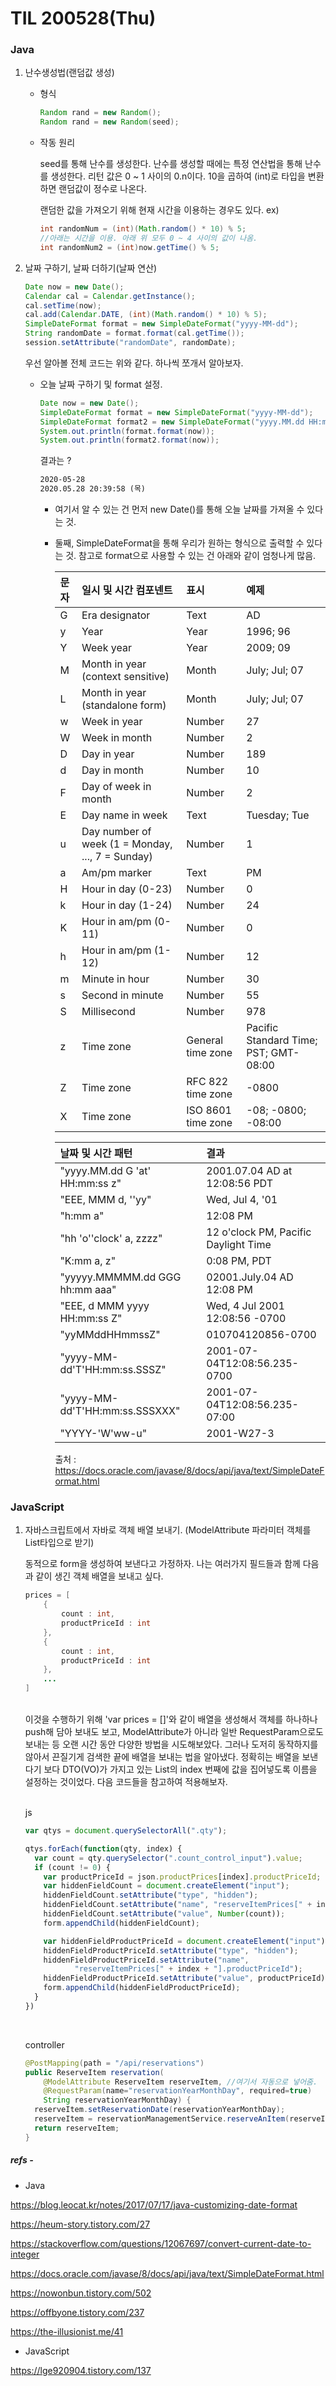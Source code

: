 # TIL 200528(Thu)

### Java 

1. 난수생성법(랜덤값 생성)

   - 형식

     ```java
     Random rand = new Random();
     Random rand = new Random(seed);
     ```

   - 작동 원리

     seed를 통해 난수를 생성한다. 난수를 생성할 때에는 특정 연산법을 통해 난수를 생성한다. 리턴 값은 0 ~ 1 사이의 0.n이다. 10을 곱하여 (int)로 타입을 변환하면 랜덤값이 정수로 나온다.

     랜덤한 값을 가져오기 위해 현재 시간을 이용하는 경우도 있다.
     ex)

     ```java
     int randomNum = (int)(Math.random() * 10) % 5;
     //아래는 시간을 이용. 아래 위 모두 0 ~ 4 사이의 값이 나옴.
     int randomNum2 = (int)now.getTime() % 5;
     ```

2. 날짜 구하기, 날짜 더하기(날짜 연산)

   ```java
   Date now = new Date();
   Calendar cal = Calendar.getInstance();
   cal.setTime(now);
   cal.add(Calendar.DATE, (int)(Math.random() * 10) % 5);
   SimpleDateFormat format = new SimpleDateFormat("yyyy-MM-dd");
   String randomDate = format.format(cal.getTime());
   session.setAttribute("randomDate", randomDate);
   ```

   우선 알아볼 전체 코드는 위와 같다. 하나씩 쪼개서 알아보자.

   * 오늘 날짜 구하기 및 format 설정.

     ```java
     Date now = new Date();
     SimpleDateFormat format = new SimpleDateFormat("yyyy-MM-dd");
     SimpleDateFormat format2 = new SimpleDateFormat("yyyy.MM.dd HH:mm:ss (E)");
     System.out.println(format.format(now));
     System.out.println(format2.format(now));
     ```

     결과는 ?

     ```html
     2020-05-28
     2020.05.28 20:39:58 (목)
     ```

     * 여기서 알 수 있는 건 먼저 new Date()를 통해 오늘 날짜를 가져올 수 있다는 것.

     * 둘째, SimpleDateFormat을 통해 우리가 원하는 형식으로 출력할 수 있다는 것.
       참고로 format으로 사용할 수 있는 건 아래와 같이 엄청나게 많음.

       | 문자 | 일시 및 시간 컴포넨트                            | 표시               | 예제                                  |
       | :--- | :----------------------------------------------- | :----------------- | :------------------------------------ |
       | G    | Era designator                                   | Text               | AD                                    |
       | y    | Year                                             | Year               | 1996; 96                              |
       | Y    | Week year                                        | Year               | 2009; 09                              |
       | M    | Month in year (context sensitive)                | Month              | July; Jul; 07                         |
       | L    | Month in year (standalone form)                  | Month              | July; Jul; 07                         |
       | w    | Week in year                                     | Number             | 27                                    |
       | W    | Week in month                                    | Number             | 2                                     |
       | D    | Day in year                                      | Number             | 189                                   |
       | d    | Day in month                                     | Number             | 10                                    |
       | F    | Day of week in month                             | Number             | 2                                     |
       | E    | Day name in week                                 | Text               | Tuesday; Tue                          |
       | u    | Day number of week (1 = Monday, ..., 7 = Sunday) | Number             | 1                                     |
       | a    | Am/pm marker                                     | Text               | PM                                    |
       | H    | Hour in day (0-23)                               | Number             | 0                                     |
       | k    | Hour in day (1-24)                               | Number             | 24                                    |
       | K    | Hour in am/pm (0-11)                             | Number             | 0                                     |
       | h    | Hour in am/pm (1-12)                             | Number             | 12                                    |
       | m    | Minute in hour                                   | Number             | 30                                    |
       | s    | Second in minute                                 | Number             | 55                                    |
       | S    | Millisecond                                      | Number             | 978                                   |
       | z    | Time zone                                        | General time zone  | Pacific Standard Time; PST; GMT-08:00 |
       | Z    | Time zone                                        | RFC 822 time zone  | -0800                                 |
       | X    | Time zone                                        | ISO 8601 time zone | -08; -0800; -08:00                    |

       | 날짜 및 시간 패턴              | 결과                                 |
       | :----------------------------- | :----------------------------------- |
       | "yyyy.MM.dd G 'at' HH:mm:ss z" | 2001.07.04 AD at 12:08:56 PDT        |
       | "EEE, MMM d, ''yy"             | Wed, Jul 4, '01                      |
       | "h:mm a"                       | 12:08 PM                             |
       | "hh 'o''clock' a, zzzz"        | 12 o'clock PM, Pacific Daylight Time |
       | "K:mm a, z"                    | 0:08 PM, PDT                         |
       | "yyyyy.MMMMM.dd GGG hh:mm aaa" | 02001.July.04 AD 12:08 PM            |
       | "EEE, d MMM yyyy HH:mm:ss Z"   | Wed, 4 Jul 2001 12:08:56 -0700       |
       | "yyMMddHHmmssZ"                | 010704120856-0700                    |
       | "yyyy-MM-dd'T'HH:mm:ss.SSSZ"   | 2001-07-04T12:08:56.235-0700         |
       | "yyyy-MM-dd'T'HH:mm:ss.SSSXXX" | 2001-07-04T12:08:56.235-07:00        |
       | "YYYY-'W'ww-u"                 | 2001-W27-3                           |

       출처 : https://docs.oracle.com/javase/8/docs/api/java/text/SimpleDateFormat.html



### JavaScript

1. 자바스크립트에서 자바로 객체 배열 보내기. (ModelAttribute 파라미터 객체를 List타입으로 받기)

   동적으로 form을 생성하여 보낸다고 가정하자.
   나는 여러가지 필드들과 함께 다음과 같이 생긴 객체 배열을 보내고 싶다.

   ```java
   prices = [
       {
           count : int,
           productPriceId : int
       },
       {
           count : int,
           productPriceId : int
       }, 
       ...
   ]
   ```

   <br>이것을 수행하기 위해 'var prices = []'와 같이 배열을 생성해서 객체를 하나하나 push해 담아 보내도 보고, ModelAttribute가 아니라 일반 RequestParam으로도 보내는 등 오랜 시간 동안 다양한 방법을 시도해보았다.  그러나 도저히 동작하지를 않아서 끈질기게 검색한 끝에 배열을 보내는 법을 알아냈다. 정확히는 배열을 보낸다기 보다 DTO(VO)가 가지고 있는 List의 index 번째에 값을 집어넣도록 이름을 설정하는 것이었다. 다음 코드들을 참고하여 적용해보자.

   <br>js

   ```javascript
   var qtys = document.querySelectorAll(".qty");
   
   qtys.forEach(function(qty, index) {
     var count = qty.querySelector(".count_control_input").value;
     if (count != 0) {
       var productPriceId = json.productPrices[index].productPriceId;
       var hiddenFieldCount = document.createElement("input");
       hiddenFieldCount.setAttribute("type", "hidden");
       hiddenFieldCount.setAttribute("name", "reserveItemPrices[" + index + "].count");
       hiddenFieldCount.setAttribute("value", Number(count));
       form.appendChild(hiddenFieldCount);
   
       var hiddenFieldProductPriceId = document.createElement("input");
       hiddenFieldProductPriceId.setAttribute("type", "hidden");
       hiddenFieldProductPriceId.setAttribute("name", 
              "reserveItemPrices[" + index + "].productPriceId");
       hiddenFieldProductPriceId.setAttribute("value", productPriceId);
       form.appendChild(hiddenFieldProductPriceId);
     }
   })
   ```

   <br>

   controller

   ```java
   @PostMapping(path = "/api/reservations")
   public ReserveItem reservation(
       @ModelAttribute ReserveItem reserveItem, //여기서 자동으로 넣어줌.
       @RequestParam(name="reservationYearMonthDay", required=true) 
       String reservationYearMonthDay) {
     reserveItem.setReservationDate(reservationYearMonthDay);
     reserveItem = reservationManagementService.reserveAnItem(reserveItem, reserveItem.getReserveItemPrices());
     return reserveItem;
   }
   ```

   













##### refs -

* Java

https://blog.leocat.kr/notes/2017/07/17/java-customizing-date-format

https://heum-story.tistory.com/27

https://stackoverflow.com/questions/12067697/convert-current-date-to-integer

https://docs.oracle.com/javase/8/docs/api/java/text/SimpleDateFormat.html

https://nowonbun.tistory.com/502

https://offbyone.tistory.com/237

https://the-illusionist.me/41

* JavaScript

https://lge920904.tistory.com/137